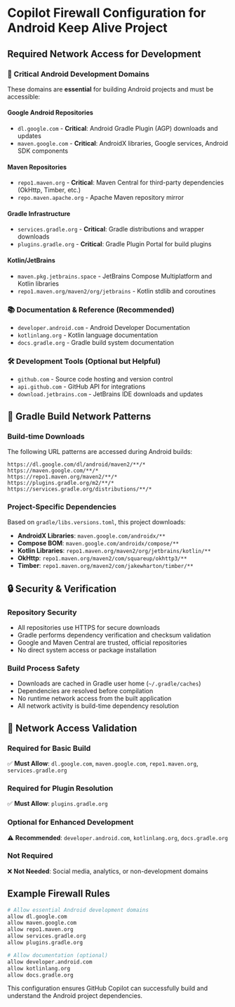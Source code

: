 # Copilot Firewall Configuration for Android Keep Alive Project

## Required Network Access for Development

### 🚨 Critical Android Development Domains
These domains are **essential** for building Android projects and must be accessible:

#### Google Android Repositories
- `dl.google.com` - **Critical**: Android Gradle Plugin (AGP) downloads and updates
- `maven.google.com` - **Critical**: AndroidX libraries, Google services, Android SDK components

#### Maven Repositories  
- `repo1.maven.org` - **Critical**: Maven Central for third-party dependencies (OkHttp, Timber, etc.)
- `repo.maven.apache.org` - Apache Maven repository mirror

#### Gradle Infrastructure
- `services.gradle.org` - **Critical**: Gradle distributions and wrapper downloads
- `plugins.gradle.org` - **Critical**: Gradle Plugin Portal for build plugins

#### Kotlin/JetBrains
- `maven.pkg.jetbrains.space` - JetBrains Compose Multiplatform and Kotlin libraries
- `repo1.maven.org/maven2/org/jetbrains` - Kotlin stdlib and coroutines

### 📚 Documentation & Reference (Recommended)
- `developer.android.com` - Android Developer Documentation
- `kotlinlang.org` - Kotlin language documentation  
- `docs.gradle.org` - Gradle build system documentation

### 🛠️ Development Tools (Optional but Helpful)
- `github.com` - Source code hosting and version control
- `api.github.com` - GitHub API for integrations
- `download.jetbrains.com` - JetBrains IDE downloads and updates

## 🔧 Gradle Build Network Patterns

### Build-time Downloads
The following URL patterns are accessed during Android builds:
```
https://dl.google.com/dl/android/maven2/**/*
https://maven.google.com/**/*  
https://repo1.maven.org/maven2/**/*
https://plugins.gradle.org/m2/**/*
https://services.gradle.org/distributions/**/*
```

### Project-Specific Dependencies
Based on `gradle/libs.versions.toml`, this project downloads:
- **AndroidX Libraries**: `maven.google.com/androidx/**`
- **Compose BOM**: `maven.google.com/androidx/compose/**`
- **Kotlin Libraries**: `repo1.maven.org/maven2/org/jetbrains/kotlin/**`
- **OkHttp**: `repo1.maven.org/maven2/com/squareup/okhttp3/**`
- **Timber**: `repo1.maven.org/maven2/com/jakewharton/timber/**`

## 🔒 Security & Verification

### Repository Security
- All repositories use HTTPS for secure downloads
- Gradle performs dependency verification and checksum validation
- Google and Maven Central are trusted, official repositories
- No direct system access or package installation

### Build Process Safety
- Downloads are cached in Gradle user home (`~/.gradle/caches`)
- Dependencies are resolved before compilation
- No runtime network access from the built application
- All network activity is build-time dependency resolution

## 🚦 Network Access Validation

### Required for Basic Build
✅ **Must Allow**: `dl.google.com`, `maven.google.com`, `repo1.maven.org`, `services.gradle.org`

### Required for Plugin Resolution  
✅ **Must Allow**: `plugins.gradle.org`

### Optional for Enhanced Development
⚠️ **Recommended**: `developer.android.com`, `kotlinlang.org`, `docs.gradle.org`

### Not Required
❌ **Not Needed**: Social media, analytics, or non-development domains

## Example Firewall Rules
```bash
# Allow essential Android development domains
allow dl.google.com
allow maven.google.com  
allow repo1.maven.org
allow services.gradle.org
allow plugins.gradle.org

# Allow documentation (optional)
allow developer.android.com
allow kotlinlang.org
allow docs.gradle.org
```

This configuration ensures GitHub Copilot can successfully build and understand the Android project dependencies.